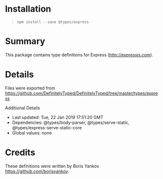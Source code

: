 # Installation
> `npm install --save @types/express`

# Summary
This package contains type definitions for Express (http://expressjs.com).

# Details
Files were exported from https://github.com/DefinitelyTyped/DefinitelyTyped/tree/master/types/express

Additional Details
 * Last updated: Tue, 22 Jan 2019 17:51:20 GMT
 * Dependencies: @types/body-parser, @types/serve-static, @types/express-serve-static-core
 * Global values: none

# Credits
These definitions were written by Boris Yankov <https://github.com/borisyankov>.
